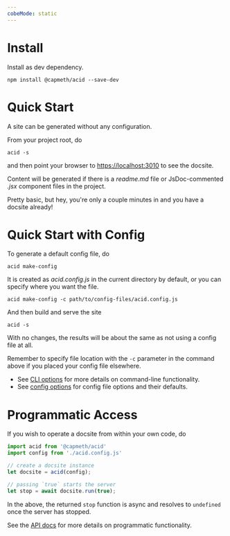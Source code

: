 ```yaml
---
cobeMode: static
---
```



# Install

Install as dev dependency.

```shell
npm install @capmeth/acid --save-dev
```

# Quick Start

A site can be generated without any configuration.

From your project root, do

```shell
acid -s
```

and then point your browser to <https://localhost:3010> to see the docsite.

Content will be generated if there is a *readme.md* file or JsDoc-commented *.jsx* component files in the project.

Pretty basic, but hey, you're only a couple minutes in and you have a docsite already!


# Quick Start with Config

To generate a default config file, do

```shell
acid make-config
```

It is created as *acid.config.js* in the current directory by default, or you can specify where you want the file.

```shell
acid make-config -c path/to/config-files/acid.config.js
```

And then build and serve the site

```shell
acid -s
```

With no changes, the results will be about the same as not using a config file at all.

Remember to specify file location with the `-c` parameter in the command above if you placed your config file elsewhere.

- See [CLI options](/document/reference-acid-cli) for more details on command-line functionality.
- See [config options](/document/reference-options) for config file options and their defaults.


# Programmatic Access

If you wish to operate a docsite from within your own code, do

```js
import acid from '@capmeth/acid'
import config from './acid.config.js'

// create a docsite instance
let docsite = acid(config);

// passing `true` starts the server
let stop = await docsite.run(true);
```

In the above, the returned `stop` function is async and resolves to `undefined` once the server has stopped.

See the [API docs](/document/docsite-api) for more details on programmatic functionality.
